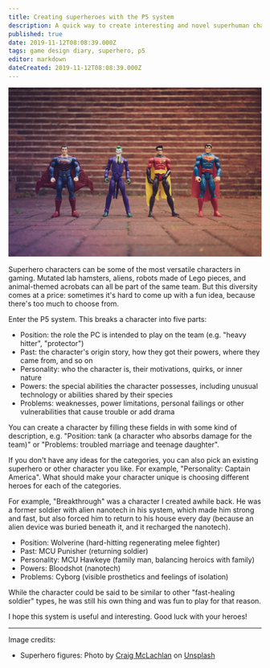 ```yaml
---
title: Creating superheroes with the P5 system
description: A quick way to create interesting and novel superhuman characters for RPGs
published: true
date: 2019-11-12T08:08:39.000Z
tags: game design diary, superhero, p5
editor: markdown
dateCreated: 2019-11-12T08:08:39.000Z
---
```


![Featured Image](creating-superheroes-with-the-p5-system.jpg)

Superhero characters can be some of the most versatile characters in gaming. Mutated lab hamsters, aliens, robots made of Lego pieces, and animal-themed acrobats can all be part of the same team. But this diversity comes at a price: sometimes it's hard to come up with a fun idea, because there's too much to choose from.

Enter the P5 system. This breaks a character into five parts:

* Position: the role the PC is intended to play on the team (e.g. "heavy hitter", "protector")
* Past: the character's origin story, how they got their powers, where they came from, and so on
* Personality: who the character is, their motivations, quirks, or inner nature
* Powers: the special abilities the character possesses, including unusual technology or abilities shared by their species
* Problems: weaknesses, power limitations, personal failings or other vulnerabilities that cause trouble or add drama

You can create a character by filling these fields in with some kind of description, e.g. "Position: tank (a character who absorbs damage for the team)" or "Problems: troubled marriage and teenage daughter".

If you don't have any ideas for the categories, you can also pick an existing superhero or other character you like. For example, "Personality: Captain America". What should make your character unique is choosing different heroes for each of the categories.

For example, "Breakthrough" was a character I created awhile back. He was a former soldier with alien nanotech in his system, which made him strong and fast, but also forced him to return to his house every day (because an alien device was buried beneath it, and it recharged the nanotech).

* Position: Wolverine (hard-hitting regenerating melee fighter)
* Past: MCU Punisher (returning soldier)
* Personality: MCU Hawkeye (family man, balancing heroics with family)
* Powers: Bloodshot (nanotech)
* Problems: Cyborg (visible prosthetics and feelings of isolation)

While the character could be said to be similar to other "fast-healing soldier" types, he was still his own thing and was fun to play for that reason.

I hope this system is useful and interesting. Good luck with your heroes!

----

Image credits:

* Superhero figures: Photo by [Craig McLachlan](https://unsplash.com/@crrrrraig?utm_source=unsplash&utm_medium=referral&utm_content=creditCopyText) on [Unsplash](https://unsplash.com/s/photos/superhero?utm_source=unsplash&utm_medium=referral&utm_content=creditCopyText)


    